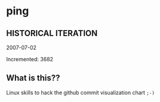 # ping

## HISTORICAL ITERATION
2007-07-02

Incremented: 3682

## What is this?? 
Linux skills to hack the github commit visualization chart `;-)`
